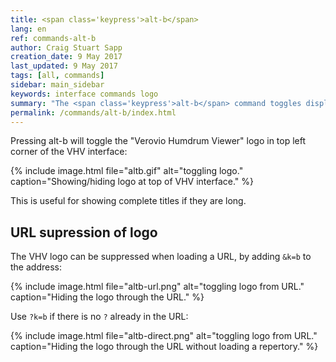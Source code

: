 ```yaml
---
title: <span class='keypress'>alt-b</span>
lang: en
ref: commands-alt-b
author: Craig Stuart Sapp
creation_date: 9 May 2017
last_updated: 9 May 2017
tags: [all, commands]
sidebar: main_sidebar
keywords: interface commands logo 
summary: "The <span class='keypress'>alt-b</span> command toggles display of the Verovio Humdrum Viewer logo in the VHV header."
permalink: /commands/alt-b/index.html
---
```


Pressing <span class="keypress">alt-b</span> will toggle the
"Verovio Humdrum Viewer" logo in top left corner of the VHV interface:

{% include image.html
	file="altb.gif"
	alt="toggling logo."
	caption="Showing/hiding logo at top of VHV interface."
%}

This is useful for showing complete titles if they are long.


## URL supression of logo ##

The VHV logo can be suppressed when loading a URL, by adding `&k=b` 
to the address:

{% include image.html
	file="altb-url.png"
	alt="toggling logo from URL."
	caption="Hiding the logo through the URL."
%}


Use `?k=b` if there is no `?` already in the URL:


{% include image.html
	file="altb-direct.png"
	alt="toggling logo from URL."
	caption="Hiding the logo through the URL without loading a repertory."
%}





